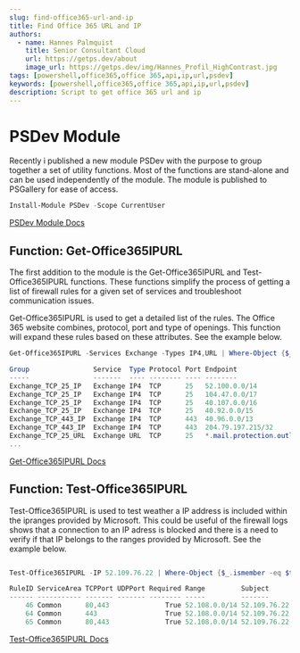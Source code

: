 ```yaml
---
slug: find-office365-url-and-ip
title: Find Office 365 URL and IP
authors:
  - name: Hannes Palmquist
    title: Senior Consultant Cloud
    url: https://getps.dev/about
    image_url: https://getps.dev/img/Hannes_Profil_HighContrast.jpg
tags: [powershell,office365,office 365,api,ip,url,psdev]
keywords: [powershell,office365,office 365,api,ip,url,psdev]
description: Script to get office 365 url and ip
---
```


<div class="fb-share-button"
data-href="https://getps.dev/blog/cleanup-github-artifacts"
data-layout="button"
data-size="small">
</div>

# PSDev Module

Recently i published a new module PSDev with the purpose to group together a set of utility functions. Most of the functions are stand-alone and can be used independently of the module. The module is published to PSGallery for ease of access.

```powershell
Install-Module PSDev -Scope CurrentUser
```

[PSDev Module Docs](https://getps.dev/modules/PSDev/getstarted)

## Function: Get-Office365IPURL

The first addition to the module is the Get-Office365IPURL and Test-Office365IPURL functions. These functions simplify the process of getting a list of firewall rules for a given set of services and troubleshoot communication issues.

Get-Office365IPURL is used to get a detailed list of the rules. The Office 365 website combines, protocol, port and type of openings. This function will expand these rules based on these attributes. See the example below.

```powershell
Get-Office365IPURL -Services Exchange -Types IP4,URL | Where-Object {$_.Required -eq $true}

Group                Service  Type Protocol Port Endpoint                           Required
-----                -------  ---- -------- ---- --------                           --------
Exchange_TCP_25_IP   Exchange IP4  TCP      25   52.100.0.0/14                      True
Exchange_TCP_25_IP   Exchange IP4  TCP      25   104.47.0.0/17                      True
Exchange_TCP_25_IP   Exchange IP4  TCP      25   40.107.0.0/16                      True
Exchange_TCP_25_IP   Exchange IP4  TCP      25   40.92.0.0/15                       True
Exchange_TCP_443_IP  Exchange IP4  TCP      443  40.96.0.0/13                       True
Exchange_TCP_443_IP  Exchange IP4  TCP      443  204.79.197.215/32                  True
Exchange_TCP_25_URL  Exchange URL  TCP      25   *.mail.protection.outlook.com      True
...

```

[Get-Office365IPURL Docs](https://getps.dev/modules/PSDev/commands/Get-Office365IPURL)

## Function: Test-Office365IPURL

Test-Office365IPURL is used to test weather a IP address is included within the ipranges provided by Microsoft. This could be useful of the firewall logs shows that a connection to an IP adress is blocked and there is a need to verify if that IP belongs to the ranges provided by Microsoft. See the example below.

```powershell

Test-Office365IPURL -IP 52.109.76.22 | Where-Object {$_.ismember -eq $true} | Format-Table

RuleID ServiceArea TCPPort UDPPort Required Range         Subject      IsMember
------ ----------- ------- ------- -------- -----         -------      --------
    46 Common      80,443              True 52.108.0.0/14 52.109.76.22     True
    64 Common      443                 True 52.108.0.0/14 52.109.76.22     True
    65 Common      80,443              True 52.108.0.0/14 52.109.76.22     True

```

[Test-Office365IPURL Docs](https://getps.dev/modules/PSDev/commands/Test-Office365IPURL)

<Comments />
